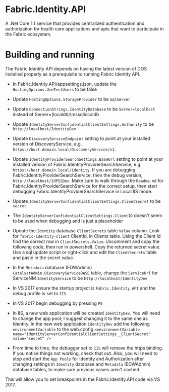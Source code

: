 # Fabric.Identity.API
A .Net Core 1.1 service that provides centralized authentication and authorization for health care applications and apis that want to participate in the Fabric ecosystem.

# Building and running
The Fabric Identity API depends on having the latest version of DOS installed properly as a prerequisite to running Fabric Identity API.

- In Fabric.Identity.API/appsettings.json, update the `HostingOptions.UseTestUsers` to be false
- Update `HostingOptions.StorageProvider` to be `SqlServer`
- Update `ConnectionStrings.IdentityDatabase` to be `Server=localhost` instead of Server=(localdb)\\mssqllocaldb
- Update `IdentityServerConfidentialClientSettings.Authority` to be `http://localhost/IdentityDev`
- Update `DiscoveryServiceEndpoint` setting to point at your installed version of DiscoveryService, e.g. `https://host.domain.local/DiscoveryService/v1`.
- Update `IdentityProviderSearchSettings.BaseUrl` setting to point at your installed version of Fabric.IdentityProviderSearchService, e.g. `https://host.domain.local/identity`. If you are debugging Fabric.IdentityProviderSearchService, then the debug version, `http://localhost/IdPSSDev`. Make sure to walk through the `Readme.md` for Fabric.IdentityProviderSearchService for the correct setup, then start debugging Fabric.IdentityProviderSearchService in Local IIS mode.

- Update `IdentityServerConfidentialClientSettings.ClientSecret` to be `secret`
- The `IdentityServerConfidentialClientSettings.ClientID` doesn't seem to be used when debugging and is just a placeholder
- Update the `Identity` database `ClientSecrets` table `Value` column. Look for `fabric-identity-client` ClientId, in Clients table.
  Using the Client Id find the correct row in `ClientSecrets.Value`. Uncomment and copy the following code, then run in powershell. Copy the returned secret value. Use a sql update script or right-click and edit the `ClientSecrets` table and paste in the secret value.
    <!--$fabricInstallerSecret = "secret"
    #$fabricInstallerSecret = [System.Convert]::ToBase64String([guid]::NewGuid().ToByteArray()).Substring(0,16)
    Write-Host "New Installer secret: $fabricInstallerSecret"
    $sha = [System.Security.Cryptography.SHA256]::Create()
    $hashedSecret = [System.Convert]::ToBase64String($sha.ComputeHash([System.Text.Encoding]::UTF8.GetBytes($fabricInstallerSecret)))
    #Invoke-Sql -connectionString $identityDbConnectionString -sql $query -parameters @{value=$hashedSecret} | Out-Null
    $fabricInstallerSecret
    $hashedSecret-->

- In the `Metadata` database (EDWAdmin) `CatalystAdmin.DiscoveryServiceBASE` table, change the `ServiceUrl` for ServiceNM `IdentityService` to be `http://localhost/IdentityDev`
- In VS 2017 ensure the startup project is `Fabric.Identity.API` and the debug profile is set to `IIS`.
- In VS 2017 begin debugging by pressing `F5`
- In IIS, a new web application will be created `IdentityDev`.  You will need to change the app pool; I suggest changing it to the same one as Identity.
In the new web application `IdentityDev` add the following `environmentVariable` to the web.config 
`<environmentVariable name="IdentityServerConfidentialClientSettings__ClientSecret" value="secret" />`

- From time to time, the debugger set to `IIS` will remove the https binding.  If you notice things not working, check that out.
Also, you will need to stop and start the `App Pools` for Identity and Authorization after changing settings in `Identity` database and `Metadata` (EDWAdmin) database tables, to make sure previous values aren't cached.

This will allow you to set breakpoints in the Fabric.Identity.API code via VS 2017.